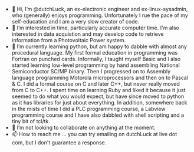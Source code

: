 - 👋 Hi, I’m @dutchLuck, an ex-electronic engineer and ex-linux-sysadmin, who (generally) enjoys programming. Unfortunately I rue the pace of my self-education and I am a very slow creator of code.
- 👀 I’m interested in time, particularly accurate computer time. I'm also interested in data acquistion and may develop code to retrieve information from a Photovoltaic Power system.
- 🌱 I’m currently learning python, but am happy to dabble with almost any procedural language. My first formal education in programming was Fortran on punched cards. Informally, I taught myself Basic and I also started learning low-level programming by hand assembling National Semiconductor SC/MP binary. Then I progressed on to Assembly language programming Motorola microprocessors and then on to Pascal & C. I did a formal course on C and later C++, but never really moved from C to C++. I spent time on learning Ruby and liked it because it just seemed to do what you would expect, but have since moved to python as it has libraries for just about everything. In addition, somewhere back in the mists of time I did a PLC programming course, a Labview programming course and I have also dabbled with shell scripting and a tiny bit of tcl/tk.
- 💞️ I’m not looking to collaborate on anything at the moment.
- 📫 How to reach me ... you can try emailing on dutchLuck at live dot com, but I don't guarantee 
a response.
<!---
dutchLuck/dutchLuck is a ✨ special ✨ repository because its `README.md` (this file) appears on your GitHub profile.
You can click the Preview link to take a look at your changes.
--->
